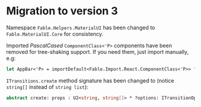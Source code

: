# Migration to version 3

Namespace `Fable.Helpers.MaterialUI` has been changed to `Fable.MaterialUI.Core` for consistency.

Imported _PascalCased_ `ComponentClass<'P>` components have been removed for tree-shaking support. If you need them, just import manually, e.g:
```fsharp
let AppBar<'P> = importDefault<Fable.Import.React.ComponentClass<'P>> "@material-ui/core/AppBar"
```

`ITransitions.create` method signature has been changed to (notice `string[]` instead of `string list`):
```fsharp
abstract create: props : U2<string, string[]> * ?options: ITransitionOptions -> string
```